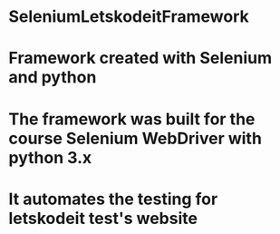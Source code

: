 # SeleniumLetskodeitFramework

# Framework created with Selenium and python 
# The framework was built for the course Selenium WebDriver with python 3.x 
# It automates the testing for letskodeit test's website
